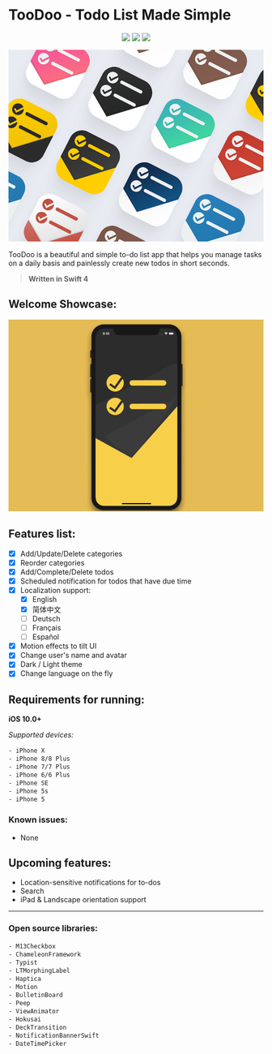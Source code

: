 # TooDoo - Todo List Made Simple

<p align="center">
    <a href="https://swift.org"><img src="https://img.shields.io/badge/swift-4.1-orange.svg"></a>
    <a href="https://apple.com/ios"><img src="https://img.shields.io/badge/support-iOS%2010%2B-blue.svg"></a>
    <a href="https://www.google.com/url?sa=t&rct=j&q=&esrc=s&source=web&cd=1&cad=rja&uact=8&ved=0ahUKEwiK85uFhP7XAhVGImMKHfgaCtAQFggpMAA&url=https%3A%2F%2Fwww.apache.org%2Flicenses%2FLICENSE-2.0&usg=AOvVaw0oAoArQLfDyX9tvE1z2_Ix"><img src="https://img.shields.io/badge/license-Apache%202.0-red.svg"></a>
</p>
<p align="center">
    <img src="https://github.com/CaliCastle/TooDoo/raw/master/Images/TooDoo%20App%20Icon%20Colors.png" />
</p>

TooDoo is a beautiful and simple to-do list app that helps you manage tasks on a daily basis and painlessly create new todos in short seconds.

> __Written in Swift 4__

## Welcome Showcase:
![Welcome Showcase](https://github.com/CaliCastle/TooDoo/raw/master/Images/TooDoo_Welcome_ShowCase.gif)

## Features list:
- [x] Add/Update/Delete categories
- [x] Reorder categories
- [x] Add/Complete/Delete todos
- [x] Scheduled notification for todos that have due time
- [x] Localization support:
    - [x] English
    - [x] 简体中文
    - [ ] Deutsch
    - [ ] Français
    - [ ] Español
- [x] Motion effects to tilt UI
- [x] Change user's name and avatar
- [x] Dark / Light theme
- [x] Change language on the fly

## Requirements for running:
**iOS 10.0+**

_Supported devices:_

    - iPhone X
    - iPhone 8/8 Plus
    - iPhone 7/7 Plus
    - iPhone 6/6 Plus
    - iPhone SE
    - iPhone 5s
    - iPhone 5

### Known issues:
- None

## Upcoming features:

- Location-sensitive notifications for to-dos
- Search
- iPad & Landscape orientation support

---

### Open source libraries:
    - M13Checkbox
    - ChameleonFramework
    - Typist
    - LTMorphingLabel
    - Haptica
    - Motion
    - BulletinBoard
    - Peep
    - ViewAnimator
    - Hokusai
    - DeckTransition
    - NotificationBannerSwift
    - DateTimePicker

